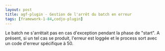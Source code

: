 ```yaml
---
layout: post
title: agf-plugin - Gestion de l'arrêt du batch en erreur
tags: [framework-1-84,codjo-plugin]
---
```

Le batch ne s'arrêtait pas en cas d'exception pendant la phase de "start". A présent, si un tel cas se produit, l'erreur est loggée et le process sort avec un code d'erreur spécifique à 50.